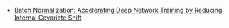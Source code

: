 
- [Batch Normalization: Accelerating Deep Network Training by Reducing Internal Covariate Shift](https://arxiv.org/abs/1502.03167)
